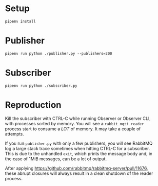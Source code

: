 # Setup

```
pipenv install
```

# Publisher

```
pipenv run python ./publisher.py --publishers=200
```

# Subscriber

```
pipenv run python ./subscriber.py
```

# Reproduction

Kill the subscriber with CTRL-C while running Observer or Observer CLI, with processes sorted by memory. You will see a `rabbit_mqtt_reader` process start to consume a _LOT_ of memory. It may take a couple of attempts.

If you run `publisher.py` with only a few publishers, you will see RabbitMQ log a large stack trace sometimes when hitting CTRL-C for a subscriber. This is due to the unhandled `exit`, which prints the message body and, in the case of 1MiB messages, can be a lot of output.

After applying https://github.com/rabbitmq/rabbitmq-server/pull/11676, these abrupt closures will always result in a clean shutdown of the reader process.
